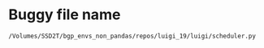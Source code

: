 # Buggy file name

```text
/Volumes/SSD2T/bgp_envs_non_pandas/repos/luigi_19/luigi/scheduler.py
```

